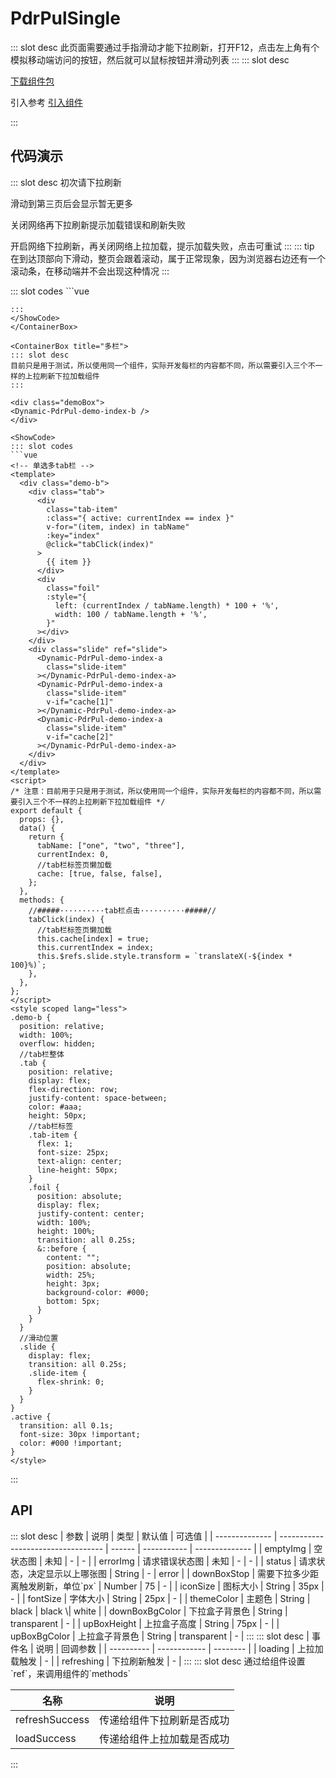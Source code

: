 # PdrPulSingle

<ContainerBox title="介绍">
::: slot desc
此页面需要通过手指滑动才能下拉刷新，打开F12，点击左上角有个模拟移动端访问的按钮，然后就可以鼠标按钮并滑动列表
:::
</ContainerBox>

<ContainerBox title="下载并引入">
::: slot desc

[下载组件包](https://gitee.com/lengyibai/component-package/raw/master/LibPdrPul.zip)

引入参考 [引入组件](/Components/Base/start.html#引入组件)

:::
</ContainerBox>

## 代码演示

<ContainerBox title="基础用法">
::: slot desc
初次请下拉刷新

滑动到第三页后会显示暂无更多

关闭网络再下拉刷新提示加载错误和刷新失败

开启网络下拉刷新，再关闭网络上拉加载，提示加载失败，点击可重试
:::
::: tip
在到达顶部向下滑动，整页会跟着滚动，属于正常现象，因为浏览器右边还有一个滚动条，在移动端并不会出现这种情况
:::

<div class="demoBox">
<Dynamic-PdrPul-demo-index-a />
</div>

<ShowCode>
::: slot codes
```vue
<template>
  <div class="demo">
    <LibPdrPul
      @refreshing="refreshData"
      @loading="addData"
      :status="status"
      ref="scroll"
      fontSize="18px"
      iconSize="24px"
    >
      <div class="list" v-for="(item, index) in data" :key="index" ref="card">
        {{ item.slice(0, 10) }}...
      </div>
    </LibPdrPul>
  </div>
</template>
<script>
import axios from "axios";
export default {
  name: "demo",
  data() {
    return {
      data: [],
      page: 9999,
      status: "",
    };
  },
  methods: {
    //####········请求封装········####//
    getDataReq(page, type) {
      const _this = this;
      /* 判断是刷新还是加载触发的数据请求 */
      if (type === "refresh") _this.status = ""; //如果是刷新，则重置状态
      /* 请求封装 */
      return new Promise((reslove, reject) => {
        axios
          .get("http://152.136.185.210:7878/api/hy66/home/data", {
            params: {
              page,
              type: "new",
            },
          })
          .then((res) => {
            if (res.data) {
              this.data.push(
                ...res.data.data.list.map((item) => {
                  return item.title;
                })
              );
              //向外传递加载成功
              reslove(true);
            } else {
              //向外传递暂无更多
              reslove(null);
            }
            /* 请求第一页如果为空，则提示空列表 */
            if (this.data.length === 0) {
              this.status = "empty";
            }
          })
          .catch(() => {
            //向外传递请求失败，多为网络或请求验证问题
            reject(false);
          });
      });
    },
    //####········下拉刷新········####//
    refreshData() {
      this.page = 1;
      this.data = [];
      this.getDataReq(1, "refresh")
        .then((res) => {
          this.$refs.scroll.refreshSuccess(res); //刷新成功回调
        })
        .catch((err) => {
          this.status = "error"; //提示请求错误
          this.$refs.scroll.refreshSuccess(err); //刷新失败回调
        });
    },
    //####········上拉加载········####//
    addData() {
      setTimeout(() => {
        let page = this.page;
        this.getDataReq(page, "loading")
          .then((status) => {
            this.$refs.scroll.loadSuccess(status); //上拉加载成功回调
            if (page > 2) {
              this.page = 9999;
            } else {
              this.page++;
            }
          })
          .catch((err) => {
            this.$refs.scroll.loadSuccess(err); //上拉加载失败回调
          });
      }, 250);
    },
  },
};
</script>
<style scoped>
.demo {
  position: relative;
  width: 100%;
  height: 50vh;
  overflow: hidden;
}

.list {
  display: flex;
  justify-content: center;
  align-items: center;
  padding: 1em;
  font-size: 18px;
}
</style>
```
:::
</ShowCode>
</ContainerBox>

<ContainerBox title="多栏">
::: slot desc
目前只是用于测试，所以使用同一个组件，实际开发每栏的内容都不同，所以需要引入三个不一样的上拉刷新下拉加载组件
:::

<div class="demoBox">
<Dynamic-PdrPul-demo-index-b />
</div>

<ShowCode>
::: slot codes
```vue
<!-- 单选多tab栏 -->
<template>
  <div class="demo-b">
    <div class="tab">
      <div
        class="tab-item"
        :class="{ active: currentIndex == index }"
        v-for="(item, index) in tabName"
        :key="index"
        @click="tabClick(index)"
      >
        {{ item }}
      </div>
      <div
        class="foil"
        :style="{
          left: (currentIndex / tabName.length) * 100 + '%',
          width: 100 / tabName.length + '%',
        }"
      ></div>
    </div>
    <div class="slide" ref="slide">
      <Dynamic-PdrPul-demo-index-a
        class="slide-item"
      ></Dynamic-PdrPul-demo-index-a>
      <Dynamic-PdrPul-demo-index-a
        class="slide-item"
        v-if="cache[1]"
      ></Dynamic-PdrPul-demo-index-a>
      <Dynamic-PdrPul-demo-index-a
        class="slide-item"
        v-if="cache[2]"
      ></Dynamic-PdrPul-demo-index-a>
    </div>
  </div>
</template>
<script>
/* 注意：目前用于只是用于测试，所以使用同一个组件，实际开发每栏的内容都不同，所以需要引入三个不一样的上拉刷新下拉加载组件 */
export default {
  props: {},
  data() {
    return {
      tabName: ["one", "two", "three"],
      currentIndex: 0,
      //tab栏标签页懒加载
      cache: [true, false, false],
    };
  },
  methods: {
    //#####··········tab栏点击··········#####//
    tabClick(index) {
      //tab栏标签页懒加载
      this.cache[index] = true;
      this.currentIndex = index;
      this.$refs.slide.style.transform = `translateX(-${index * 100}%)`;
    },
  },
};
</script>
<style scoped lang="less">
.demo-b {
  position: relative;
  width: 100%;
  overflow: hidden;
  //tab栏整体
  .tab {
    position: relative;
    display: flex;
    flex-direction: row;
    justify-content: space-between;
    color: #aaa;
    height: 50px;
    //tab栏标签
    .tab-item {
      flex: 1;
      font-size: 25px;
      text-align: center;
      line-height: 50px;
    }
    .foil {
      position: absolute;
      display: flex;
      justify-content: center;
      width: 100%;
      height: 100%;
      transition: all 0.25s;
      &::before {
        content: "";
        position: absolute;
        width: 25%;
        height: 3px;
        background-color: #000;
        bottom: 5px;
      }
    }
  }
  //滑动位置
  .slide {
    display: flex;
    transition: all 0.25s;
    .slide-item {
      flex-shrink: 0;
    }
  }
}
.active {
  transition: all 0.1s;
  font-size: 30px !important;
  color: #000 !important;
}
</style>
```
:::
</ShowCode>
</ContainerBox>

## API

<ContainerBox title="Props">
::: slot desc
| 参数           | 说明                               | 类型   | 默认值      | 可选值         |
| -------------- | ---------------------------------- | ------ | ----------- | -------------- |
| emptyImg       | 空状态图                           | 未知   | -           | -              |
| errorImg       | 请求错误状态图                     | 未知   | -           | -              |
| status         | 请求状态，决定显示以上哪张图       | String | -           | error          |
| downBoxStop    | 需要下拉多少距离触发刷新，单位`px` | Number | 75          | -              |
| iconSize       | 图标大小                           | String | 35px        | -              |
| fontSize       | 字体大小                           | String | 25px        | -              |
| themeColor     | 主题色                             | String | black       | black \| white |
| downBoxBgColor | 下拉盒子背景色                     | String | transparent | -              |
| upBoxHeight    | 上拉盒子高度                       | String | 75px        | -              |
| upBoxBgColor   | 上拉盒子背景色                     | String | transparent | -              |
:::
</ContainerBox>

<ContainerBox title="Events">
::: slot desc
| 事件名     | 说明         | 回调参数 |
| ---------- | ------------ | -------- |
| loading    | 上拉加载触发 | -        |
| refreshing | 下拉刷新触发 | -        |
:::
</ContainerBox>

<ContainerBox title="Ref">
::: slot desc
通过给组件设置`ref`，来调用组件的`methods`

| 名称           | 说明                       |
| -------------- | -------------------------- |
| refreshSuccess | 传递给组件下拉刷新是否成功 |
| loadSuccess    | 传递给组件上拉加载是否成功 |

:::
</ContainerBox>
